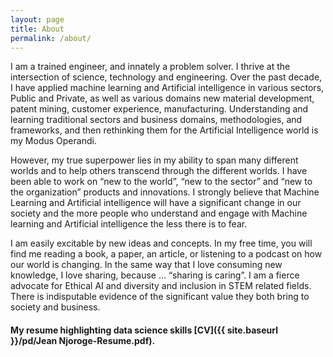```yaml
---
layout: page
title: About
permalink: /about/
---
```


I am a trained engineer, and innately a problem solver. I thrive at the intersection of science, technology and engineering. Over the past decade, I have applied machine learning and Artificial intelligence in various sectors, Public and Private, as well as various domains new material development, patent mining, customer experience, manufacturing. Understanding and learning traditional sectors and business domains, methodologies, and frameworks, and then rethinking them for the Artificial Intelligence world is my Modus Operandi.

However, my true superpower lies in my ability to span many different worlds and to help others transcend through the different worlds.  I have been able to work on “new to the world”, “new to the sector” and “new to the organization” products and innovations. I strongly believe that Machine Learning and Artificial intelligence will have a significant change in our society and the more people who understand and engage with Machine learning and Artificial intelligence the less there is to fear.

I am easily excitable by new ideas and concepts. In my free time, you will find me reading a book, a paper, an article, or listening to a podcast on how our world is changing. In the same way that I love consuming new knowledge, I love sharing, because … “sharing is caring”. 
I am a fierce advocate for Ethical AI and diversity and inclusion in STEM related fields. There is indisputable evidence of the significant value they both bring to society and business.


#### My resume highlighting data science skills [CV]({{ site.baseurl }}/pd/Jean Njoroge-Resume.pdf).
